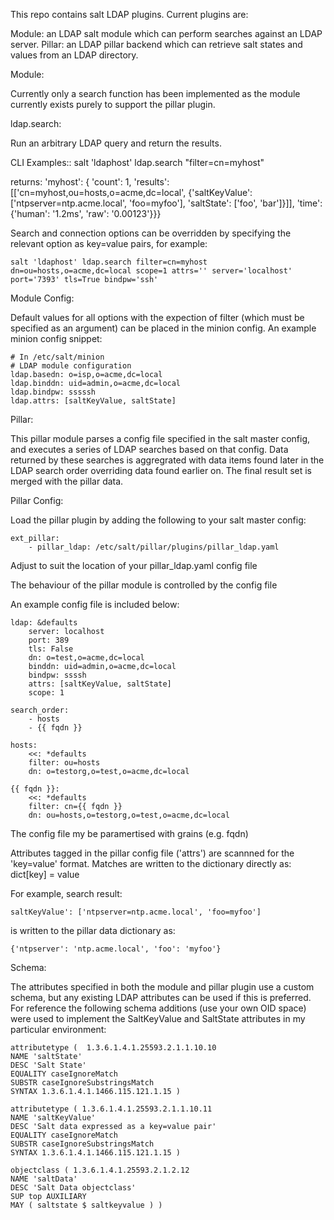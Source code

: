 This repo contains salt LDAP plugins.  Current plugins are:

Module: an LDAP salt module which can perform searches against an LDAP server.
Pillar: an LDAP pillar backend which can retrieve salt states and values from an LDAP directory.

Module:

Currently only a search function has been implemented as the module currently exists purely to
support the pillar plugin.

ldap.search:

Run an arbitrary LDAP query and return the results.

CLI Examples::
    salt 'ldaphost' ldap.search "filter=cn=myhost"

returns: 
    'myhost': { 'count': 1,
                'results': [['cn=myhost,ou=hosts,o=acme,dc=local',
                    {'saltKeyValue': ['ntpserver=ntp.acme.local', 'foo=myfoo'],
                     'saltState': ['foo', 'bar']}]],
                'time': {'human': '1.2ms', 'raw': '0.00123'}}}

Search and connection options can be overridden by specifying the relevant
option as key=value pairs, for example:

    salt 'ldaphost' ldap.search filter=cn=myhost dn=ou=hosts,o=acme,dc=local scope=1 attrs='' server='localhost' port='7393' tls=True bindpw='ssh'

Module Config:

Default values for all options with the expection of filter (which must be specified as an argument)
can be placed in the minion config.  An example minion config snippet:

    # In /etc/salt/minion
    # LDAP module configuration
    ldap.basedn: o=isp,o=acme,dc=local
    ldap.binddn: uid=admin,o=acme,dc=local
    ldap.bindpw: sssssh
    ldap.attrs: [saltKeyValue, saltState]

Pillar:

This pillar module parses a config file specified in the salt master config, and
executes a series of LDAP searches based on that config.  Data returned by these
searches is aggregrated with data items found later in the LDAP search order 
overriding data found earlier on. The final result set is merged with the pillar
data.


Pillar Config:

Load the pillar plugin by adding the following to your salt master config:

    ext_pillar:
        - pillar_ldap: /etc/salt/pillar/plugins/pillar_ldap.yaml

Adjust to suit the location of your pillar_ldap.yaml config file

The behaviour of the pillar module is controlled by the config file

An example config file is included below:

    ldap: &defaults
        server: localhost
        port: 389
        tls: False
        dn: o=test,o=acme,dc=local
        binddn: uid=admin,o=acme,dc=local
        bindpw: ssssh
        attrs: [saltKeyValue, saltState]
        scope: 1

    search_order:
        - hosts
        - {{ fqdn }} 

    hosts:
        <<: *defaults
        filter: ou=hosts
        dn: o=testorg,o=test,o=acme,dc=local

    {{ fqdn }}:
        <<: *defaults
        filter: cn={{ fqdn }}
        dn: ou=hosts,o=testorg,o=test,o=acme,dc=local

The config file my be paramertised with grains (e.g. fqdn)

Attributes tagged in the pillar config file ('attrs') are scannned for the
'key=value' format.  Matches are written to the dictionary directly as:
dict[key] = value

For example, search result:

    saltKeyValue': ['ntpserver=ntp.acme.local', 'foo=myfoo']
    
is written to the pillar data dictionary as:

    {'ntpserver': 'ntp.acme.local', 'foo': 'myfoo'}


Schema:

The attributes specified in both the module and pillar plugin use a custom schema, but any existing 
LDAP attributes can be used if this is preferred.  For reference the following schema additions (use your own OID space) were used to implement the SaltKeyValue and SaltState attributes in my particular environment:

    attributetype (  1.3.6.1.4.1.25593.2.1.1.10.10
    NAME 'saltState'
    DESC 'Salt State'
    EQUALITY caseIgnoreMatch
    SUBSTR caseIgnoreSubstringsMatch
    SYNTAX 1.3.6.1.4.1.1466.115.121.1.15 )

    attributetype ( 1.3.6.1.4.1.25593.2.1.1.10.11
    NAME 'saltKeyValue'
    DESC 'Salt data expressed as a key=value pair'
    EQUALITY caseIgnoreMatch
    SUBSTR caseIgnoreSubstringsMatch
    SYNTAX 1.3.6.1.4.1.1466.115.121.1.15 )

    objectclass ( 1.3.6.1.4.1.25593.2.1.2.12 
    NAME 'saltData' 
    DESC 'Salt Data objectclass'
    SUP top AUXILIARY
    MAY ( saltstate $ saltkeyvalue ) )

